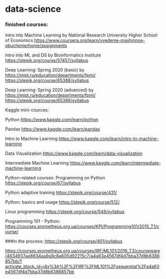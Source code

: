 # data-science

### finished courses:
Intro into Machine Learning by National Research University Higher School of Economics
https://www.coursera.org/learn/vvedenie-mashinnoe-obuchenie/home/assignments

Intro into ML and DS by Bioinformatics Institute
https://stepik.org/course/57457/syllabus

Deep Learning: Spring 2020 (basic) by https://mipt.ru/education/departments/fpmi/
https://stepik.org/course/65388/syllabus

Deep Learning: Spring 2020 (advanced) by https://mipt.ru/education/departments/fpmi/
https://stepik.org/course/65389/syllabus

Kaggle mini-cources:

Python https://www.kaggle.com/learn/python

Pandas https://www.kaggle.com/learn/pandas

Intro to Machine Learning https://www.kaggle.com/learn/intro-to-machine-learning

Data Visualization https://www.kaggle.com/learn/data-visualization

Intermediate Machine Learning https://www.kaggle.com/learn/intermediate-machine-learning

Python-related courses:
Programming on Python
https://stepik.org/course/67/syllabus

Python adaptive training
https://stepik.org/course/431/

Python: basics and usage
https://stepik.org/course/512/

Linux programming
https://stepik.org/course/548/syllabus

Programming 101 - Python:
https://courses.prometheus.org.ua/courses/KPI/Programming101/2015_T1/course/


###in the process:
https://stepik.org/course/401/syllabus

https://courses.prometheus.org.ua/courses/IRF/ML101/2016_T3/courseware/4634937ae8834aa9a9c8a605d92215c7/a4a63e4567df4d7bba37d8b6386857bb/?activate_block_id=i4x%3A%2F%2FIRF%2FML101%2Fsequential%2Fa4a63e4567df4d7bba37d8b6386857bb
